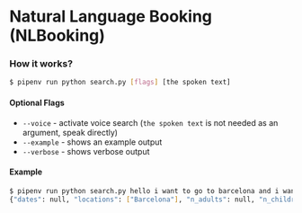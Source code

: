 # Natural Language Booking (NLBooking)


### How it works?
```bash
$ pipenv run python search.py [flags] [the spoken text]
```

#### Optional Flags
- `--voice` - activate voice search (`the spoken text` is not needed as an argument, speak directly)
- `--example` - shows an example output
- `--verbose` - shows verbose output

#### Example
```bash
$ pipenv run python search.py hello i want to go to barcelona and i want my hotel to have free wi-fi and a swimming pool and also i dont want to pay more the £100
{"dates": null, "locations": ["Barcelona"], "n_adults": null, "n_children": null, "price_limits": ["100"], "search_tags": ["free wi-fi", "swimming pool"]}
```
